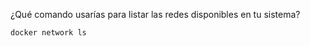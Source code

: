 ¿Qué comando usarías para listar las redes disponibles en tu sistema?

``` bash
docker network ls
```


